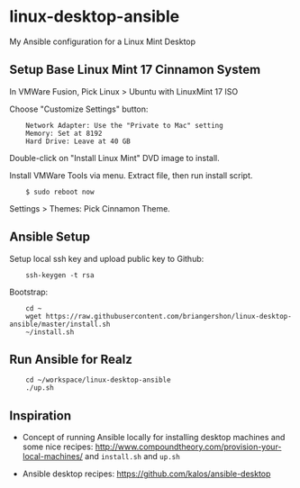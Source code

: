 # linux-desktop-ansible

My Ansible configuration for a Linux Mint Desktop

## Setup Base Linux Mint 17 Cinnamon System

In VMWare Fusion, Pick Linux > Ubuntu with LinuxMint 17 ISO

Choose "Customize Settings" button:

        Network Adapter: Use the "Private to Mac" setting
        Memory: Set at 8192
        Hard Drive: Leave at 40 GB

Double-click on "Install Linux Mint" DVD image to install.

Install VMWare Tools via menu.  Extract file, then run install script.

        $ sudo reboot now

Settings > Themes: Pick Cinnamon Theme.

## Ansible Setup

Setup local ssh key and upload public key to Github:

        ssh-keygen -t rsa

Bootstrap:

        cd ~
        wget https://raw.githubusercontent.com/briangershon/linux-desktop-ansible/master/install.sh
        ~/install.sh

## Run Ansible for Realz

        cd ~/workspace/linux-desktop-ansible
        ./up.sh

## Inspiration

* Concept of running Ansible locally for installing desktop machines and some nice recipes: <http://www.compoundtheory.com/provision-your-local-machines/> and `install.sh` and `up.sh`

* Ansible desktop recipes: <https://github.com/kalos/ansible-desktop>

